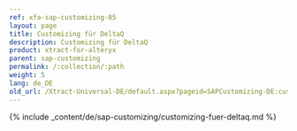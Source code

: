 ```yaml
---
ref: xfa-sap-customizing-05
layout: page
title: Customizing für DeltaQ
description: Customizing für DeltaQ
product: xtract-for-alteryx
parent: sap-customizing
permalink: /:collection/:path
weight: 5
lang: de_DE
old_url: /Xtract-Universal-DE/default.aspx?pageid=SAPCustomizing-DE:customizing-fuer-deltaq
---
```


{% include _content/de/sap-customizing/customizing-fuer-deltaq.md  %}